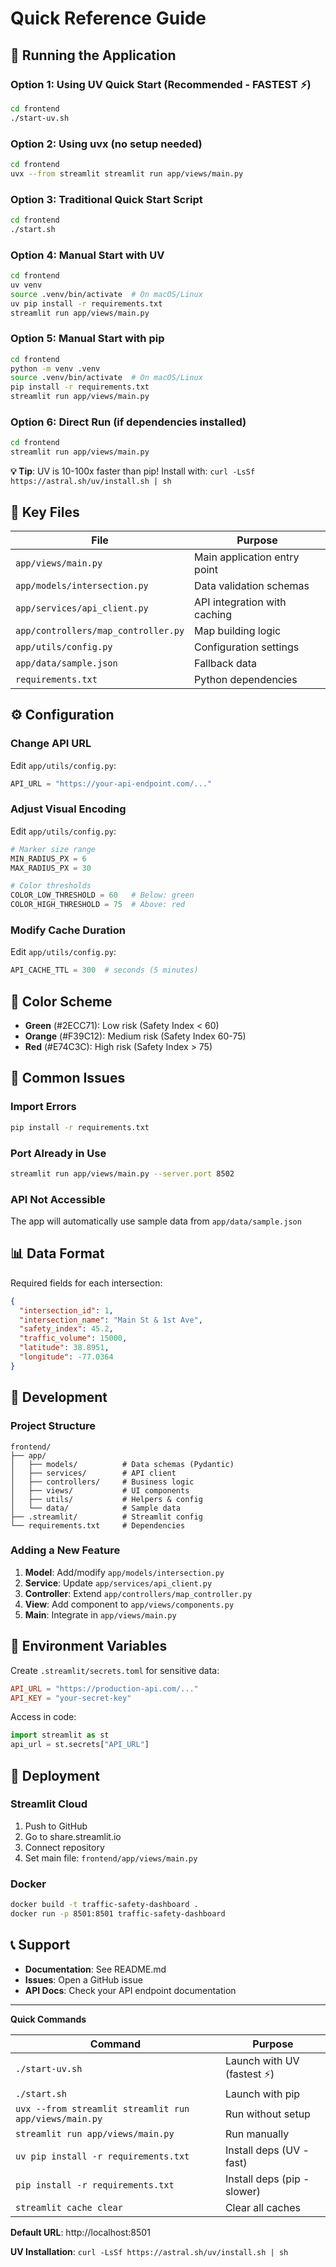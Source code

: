 # Quick Reference Guide

## 🚀 Running the Application

### Option 1: Using UV Quick Start (Recommended - FASTEST ⚡)

```bash
cd frontend
./start-uv.sh
```

### Option 2: Using uvx (no setup needed)

```bash
cd frontend
uvx --from streamlit streamlit run app/views/main.py
```

### Option 3: Traditional Quick Start Script

```bash
cd frontend
./start.sh
```

### Option 4: Manual Start with UV

```bash
cd frontend
uv venv
source .venv/bin/activate  # On macOS/Linux
uv pip install -r requirements.txt
streamlit run app/views/main.py
```

### Option 5: Manual Start with pip

```bash
cd frontend
python -m venv .venv
source .venv/bin/activate  # On macOS/Linux
pip install -r requirements.txt
streamlit run app/views/main.py
```

### Option 6: Direct Run (if dependencies installed)

```bash
cd frontend
streamlit run app/views/main.py
```

**💡 Tip**: UV is 10-100x faster than pip! Install with: `curl -LsSf https://astral.sh/uv/install.sh | sh`

## 📁 Key Files

| File                                | Purpose                      |
| ----------------------------------- | ---------------------------- |
| `app/views/main.py`                 | Main application entry point |
| `app/models/intersection.py`        | Data validation schemas      |
| `app/services/api_client.py`        | API integration with caching |
| `app/controllers/map_controller.py` | Map building logic           |
| `app/utils/config.py`               | Configuration settings       |
| `app/data/sample.json`              | Fallback data                |
| `requirements.txt`                  | Python dependencies          |

## ⚙️ Configuration

### Change API URL

Edit `app/utils/config.py`:

```python
API_URL = "https://your-api-endpoint.com/..."
```

### Adjust Visual Encoding

Edit `app/utils/config.py`:

```python
# Marker size range
MIN_RADIUS_PX = 6
MAX_RADIUS_PX = 30

# Color thresholds
COLOR_LOW_THRESHOLD = 60   # Below: green
COLOR_HIGH_THRESHOLD = 75  # Above: red
```

### Modify Cache Duration

Edit `app/utils/config.py`:

```python
API_CACHE_TTL = 300  # seconds (5 minutes)
```

## 🎨 Color Scheme

- **Green** (#2ECC71): Low risk (Safety Index < 60)
- **Orange** (#F39C12): Medium risk (Safety Index 60-75)
- **Red** (#E74C3C): High risk (Safety Index > 75)

## 🐛 Common Issues

### Import Errors

```bash
pip install -r requirements.txt
```

### Port Already in Use

```bash
streamlit run app/views/main.py --server.port 8502
```

### API Not Accessible

The app will automatically use sample data from `app/data/sample.json`

## 📊 Data Format

Required fields for each intersection:

```json
{
  "intersection_id": 1,
  "intersection_name": "Main St & 1st Ave",
  "safety_index": 45.2,
  "traffic_volume": 15000,
  "latitude": 38.8951,
  "longitude": -77.0364
}
```

## 🔧 Development

### Project Structure

```
frontend/
├── app/
│   ├── models/          # Data schemas (Pydantic)
│   ├── services/        # API client
│   ├── controllers/     # Business logic
│   ├── views/           # UI components
│   ├── utils/           # Helpers & config
│   └── data/            # Sample data
├── .streamlit/          # Streamlit config
└── requirements.txt     # Dependencies
```

### Adding a New Feature

1. **Model**: Add/modify `app/models/intersection.py`
2. **Service**: Update `app/services/api_client.py`
3. **Controller**: Extend `app/controllers/map_controller.py`
4. **View**: Add component to `app/views/components.py`
5. **Main**: Integrate in `app/views/main.py`

## 📝 Environment Variables

Create `.streamlit/secrets.toml` for sensitive data:

```toml
API_URL = "https://production-api.com/..."
API_KEY = "your-secret-key"
```

Access in code:

```python
import streamlit as st
api_url = st.secrets["API_URL"]
```

## 🚢 Deployment

### Streamlit Cloud

1. Push to GitHub
2. Go to share.streamlit.io
3. Connect repository
4. Set main file: `frontend/app/views/main.py`

### Docker

```bash
docker build -t traffic-safety-dashboard .
docker run -p 8501:8501 traffic-safety-dashboard
```

## 📞 Support

- **Documentation**: See README.md
- **Issues**: Open a GitHub issue
- **API Docs**: Check your API endpoint documentation

---

**Quick Commands**

| Command                                                | Purpose                     |
| ------------------------------------------------------ | --------------------------- |
| `./start-uv.sh`                                        | Launch with UV (fastest ⚡) |
| `./start.sh`                                           | Launch with pip             |
| `uvx --from streamlit streamlit run app/views/main.py` | Run without setup           |
| `streamlit run app/views/main.py`                      | Run manually                |
| `uv pip install -r requirements.txt`                   | Install deps (UV - fast)    |
| `pip install -r requirements.txt`                      | Install deps (pip - slower) |
| `streamlit cache clear`                                | Clear all caches            |

**Default URL**: http://localhost:8501

**UV Installation**: `curl -LsSf https://astral.sh/uv/install.sh | sh`
